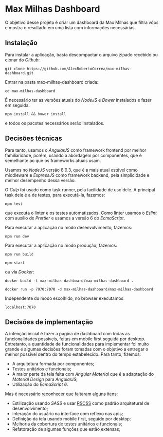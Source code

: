 # Max Milhas Dashboard

O objetivo desse projeto é criar um dashboard da Max Milhas que filtra vôos e mostra o resultado em uma lista com informações necessárias.

## Instalação

Para instalar a aplicação, basta descompactar o arquivo zipado recebido ou clonar do _Github_:

```
git clone https://github.com/AlexRobertoCorrea/max-milhas-dashboard.git
```

Entrar na pasta max-milhas-dashboard criada:

```
cd max-milhas-dashboard
```

É necessário ter as versões atuais do _NodeJS_ e _Bower_ instalados e fazer em seguida:

```
npm install && bower install
```

e todos os pacotes necessários serão instalados.

## Decisões técnicas

Para tanto, usamos o _AngularJS_ como framework frontend por melhor familiaridade, porém, usando a abordagem por componentes, que é semelhante ao que 
os frameworks atuais usam.

Usamos no _NodeJS_ versão 8.9.3, que é a mais atual estável como middleware e _ExpressJS_ como framework backend, pela simplicidade e melhor desempenho dessa versão.
 
O _Gulp_ foi usado como task runner, pela facilidade de uso dele. A principal task dele é a de testes, para executá-la, fazemos:

```
npm test
```

que executa o linter e os testes automatizados. Como linter usamos o _Eslint_ com auxílio do _Prettier_ e usamos a versão 6 do _EcmaScript_.

Para executar a aplicação no modo desenvolvimento, fazemos:

```
npm run dev
```

Para executar a aplicação no modo produção, fazemos:

```
npm run build

npm start
```

ou via _Docker_:

```
docker build -t max-milhas-dashboard/max-milhas-dashboard .

docker run -p 7070:7070 -d max-milhas-dashboard/max-milhas-dashboard
```

Independente do modo escolhido, no browser executamos:

```
localhost:7070
```

## Decisões de implementação

A intenção inicial é fazer a página de dashboard com todas as funcionalidades possíveis, feitas em mobile first seguida por desktop. Entretanto,
a quantidade de funcionalidades para implementar foi muito grande e algumas decisões foram tomadas com o objetivo a entregar o melhor possível
dentro do tempo estabelecido. Para tanto, fizemos:

- A arquitetura formada por componentes;
- Testes unitários e funcionais;
- A maior parte da tela feita com _Angular Material_ que é a adaptação do _Material Design_ para _AngularJS_;
- Utilização do _EcmaScript 6_.

Mas é necessário reconhecer que faltaram alguns itens:

- Estilização usando _SASS_ e usar [RSCSS](http://rscss.io) como padrão arquitetural de desenvolvimento;
- Interação do usuário na interface com reflexo nas apis;
- Definição da tela usando mobile first, seguido por desktop;
- Melhoria da cobertura de testes unitários e funcionais;
- Refatoração de algumas funções que estão extensas;